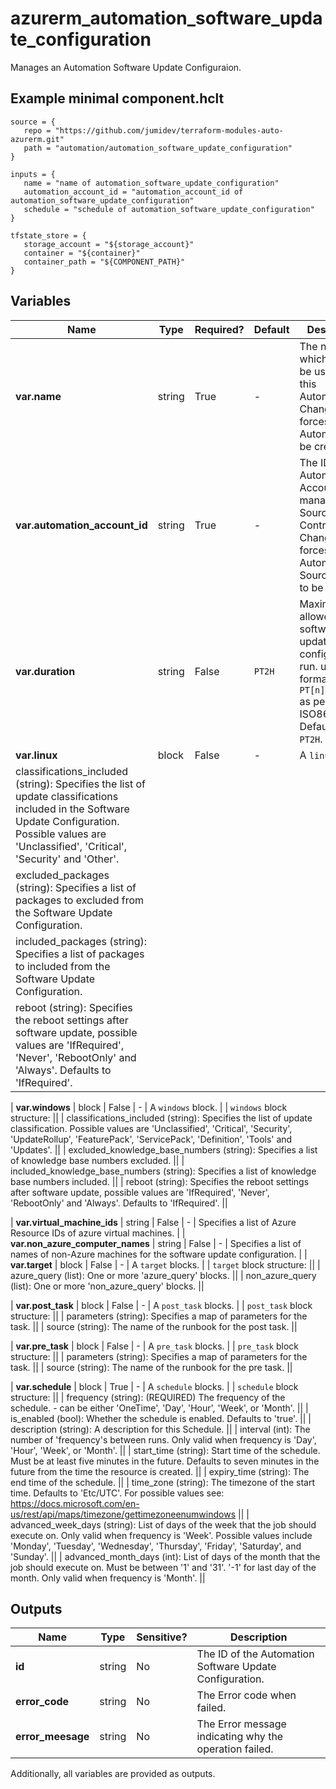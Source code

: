 # azurerm_automation_software_update_configuration

Manages an Automation Software Update Configuraion.

## Example minimal component.hclt

```hcl
source = {
   repo = "https://github.com/jumidev/terraform-modules-auto-azurerm.git" 
   path = "automation/automation_software_update_configuration" 
}

inputs = {
   name = "name of automation_software_update_configuration" 
   automation_account_id = "automation_account_id of automation_software_update_configuration" 
   schedule = "schedule of automation_software_update_configuration" 
}

tfstate_store = {
   storage_account = "${storage_account}" 
   container = "${container}" 
   container_path = "${COMPONENT_PATH}" 
}

```

## Variables

| Name | Type | Required? |  Default  |  Description |
| ---- | ---- | --------- |  ----------- | ----------- |
| **var.name** | string | True | -  |  The name which should be used for this Automation. Changing this forces a new Automation to be created. | 
| **var.automation_account_id** | string | True | -  |  The ID of Automation Account to manage this Source Control. Changing this forces a new Automation Source Control to be created. | 
| **var.duration** | string | False | `PT2H`  |  Maximum time allowed for the software update configuration run. using format `PT[n]H[n]M[n]S` as per ISO8601. Defaults to `PT2H`. | 
| **var.linux** | block | False | -  |  A `linux` block. | | `linux` block structure: || 
|   classifications_included (string): Specifies the list of update classifications included in the Software Update Configuration. Possible values are 'Unclassified', 'Critical', 'Security' and 'Other'. ||
|   excluded_packages (string): Specifies a list of packages to excluded from the Software Update Configuration. ||
|   included_packages (string): Specifies a list of packages to included from the Software Update Configuration. ||
|   reboot (string): Specifies the reboot settings after software update, possible values are 'IfRequired', 'Never', 'RebootOnly' and 'Always'. Defaults to 'IfRequired'. ||

| **var.windows** | block | False | -  |  A `windows` block. | | `windows` block structure: || 
|   classifications_included (string): Specifies the list of update classification. Possible values are 'Unclassified', 'Critical', 'Security', 'UpdateRollup', 'FeaturePack', 'ServicePack', 'Definition', 'Tools' and 'Updates'. ||
|   excluded_knowledge_base_numbers (string): Specifies a list of knowledge base numbers excluded. ||
|   included_knowledge_base_numbers (string): Specifies a list of knowledge base numbers included. ||
|   reboot (string): Specifies the reboot settings after software update, possible values are 'IfRequired', 'Never', 'RebootOnly' and 'Always'. Defaults to 'IfRequired'. ||

| **var.virtual_machine_ids** | string | False | -  |  Specifies a list of Azure Resource IDs of azure virtual machines. | 
| **var.non_azure_computer_names** | string | False | -  |  Specifies a list of names of non-Azure machines for the software update configuration. | 
| **var.target** | block | False | -  |  A `target` blocks. | | `target` block structure: || 
|   azure_query (list): One or more 'azure_query' blocks. ||
|   non_azure_query (list): One or more 'non_azure_query' blocks. ||

| **var.post_task** | block | False | -  |  A `post_task` blocks. | | `post_task` block structure: || 
|   parameters (string): Specifies a map of parameters for the task. ||
|   source (string): The name of the runbook for the post task. ||

| **var.pre_task** | block | False | -  |  A `pre_task` blocks. | | `pre_task` block structure: || 
|   parameters (string): Specifies a map of parameters for the task. ||
|   source (string): The name of the runbook for the pre task. ||

| **var.schedule** | block | True | -  |  A `schedule` blocks. | | `schedule` block structure: || 
|   frequency (string): (REQUIRED) The frequency of the schedule. - can be either 'OneTime', 'Day', 'Hour', 'Week', or 'Month'. ||
|   is_enabled (bool): Whether the schedule is enabled. Defaults to 'true'. ||
|   description (string): A description for this Schedule. ||
|   interval (int): The number of 'frequency's between runs. Only valid when frequency is 'Day', 'Hour', 'Week', or 'Month'. ||
|   start_time (string): Start time of the schedule. Must be at least five minutes in the future. Defaults to seven minutes in the future from the time the resource is created. ||
|   expiry_time (string): The end time of the schedule. ||
|   time_zone (string): The timezone of the start time. Defaults to 'Etc/UTC'. For possible values see: <https://docs.microsoft.com/en-us/rest/api/maps/timezone/gettimezoneenumwindows> ||
|   advanced_week_days (string): List of days of the week that the job should execute on. Only valid when frequency is 'Week'. Possible values include 'Monday', 'Tuesday', 'Wednesday', 'Thursday', 'Friday', 'Saturday', and 'Sunday'. ||
|   advanced_month_days (int): List of days of the month that the job should execute on. Must be between '1' and '31'. '-1' for last day of the month. Only valid when frequency is 'Month'. ||




## Outputs

| Name | Type | Sensitive? | Description |
| ---- | ---- | --------- | --------- |
| **id** | string | No  | The ID of the Automation Software Update Configuration. | 
| **error_code** | string | No  | The Error code when failed. | 
| **error_meesage** | string | No  | The Error message indicating why the operation failed. | 

Additionally, all variables are provided as outputs.
